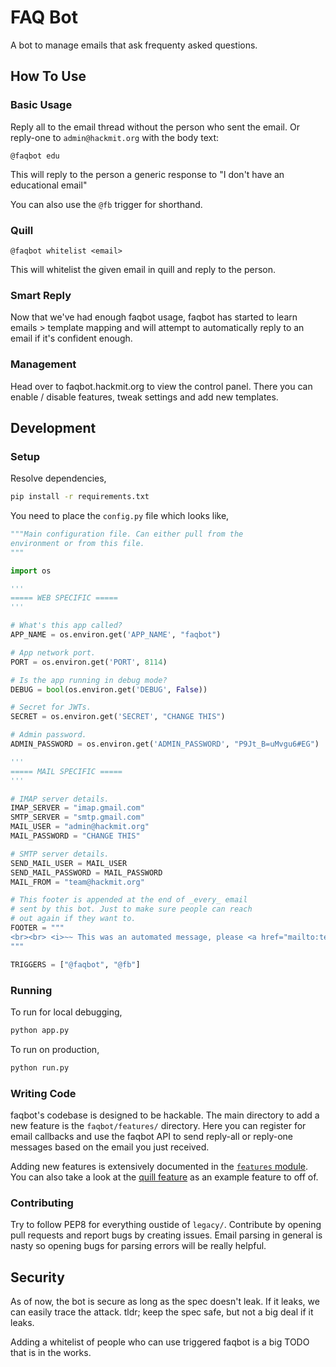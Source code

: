# FAQ Bot

A bot to manage emails that ask frequenty asked questions.

## How To Use

### Basic Usage

Reply all to the email thread without the person who sent the email. Or reply-one to `admin@hackmit.org` with the body text:

```
@faqbot edu
```

This will reply to the person a generic response to "I don't have an educational email"

You can also use the `@fb` trigger for shorthand.

### Quill

```
@faqbot whitelist <email>
```

This will whitelist the given email in quill and reply to the person.

### Smart Reply

Now that we've had enough faqbot usage, faqbot has started to learn emails > template mapping and will attempt to automatically reply to an email if it's confident enough.

### Management

Head over to faqbot.hackmit.org to view the control panel. There you can enable / disable features, tweak settings and add new templates.


## Development

### Setup

Resolve dependencies,

```bash
pip install -r requirements.txt
```

You need to place the `config.py` file which looks like,

```python
"""Main configuration file. Can either pull from the
environment or from this file.
"""

import os

'''
===== WEB SPECIFIC =====
'''

# What's this app called?
APP_NAME = os.environ.get('APP_NAME', "faqbot")

# App network port.
PORT = os.environ.get('PORT', 8114)

# Is the app running in debug mode?
DEBUG = bool(os.environ.get('DEBUG', False))

# Secret for JWTs.
SECRET = os.environ.get('SECRET', "CHANGE THIS")

# Admin password.
ADMIN_PASSWORD = os.environ.get('ADMIN_PASSWORD', "P9Jt_B=uMvgu6#EG")

'''
===== MAIL SPECIFIC =====
'''

# IMAP server details.
IMAP_SERVER = "imap.gmail.com"
SMTP_SERVER = "smtp.gmail.com"
MAIL_USER = "admin@hackmit.org"
MAIL_PASSWORD = "CHANGE THIS"

# SMTP server details.
SEND_MAIL_USER = MAIL_USER
SEND_MAIL_PASSWORD = MAIL_PASSWORD
MAIL_FROM = "team@hackmit.org"

# This footer is appended at the end of _every_ email
# sent by this bot. Just to make sure people can reach
# out again if they want to.
FOOTER = """
<br><br> <i>~~ This was an automated message, please <a href="mailto:team@hackmit.org">email us</a> again if this didn't help! ~~</i>
"""

TRIGGERS = ["@faqbot", "@fb"]
```

### Running

To run for local debugging,

```bash
python app.py
```

To run on production,

```bash
python run.py
```

### Writing Code

faqbot's codebase is designed to be hackable. The main directory to add a new feature is the `faqbot/features/` directory. Here you can register for email callbacks and use the faqbot API to send reply-all or reply-one messages based on the email you just received.

Adding new features is extensively documented in the [`features` module](faqbot/features/__init__.py). You can also take a look at the [quill feature](faqbot/features/quill.py) as an example feature to off of.

### Contributing

Try to follow PEP8 for everything oustide of `legacy/`. Contribute by opening pull requests and report bugs by creating issues. Email parsing in general is nasty so opening bugs for parsing errors will be really helpful.

## Security

As of now, the bot is secure as long as the spec doesn't leak. If it leaks, we can easily trace the attack. tldr; keep the spec safe, but not a big deal if it leaks.

Adding a whitelist of people who can use triggered faqbot is a big TODO that is in the works.